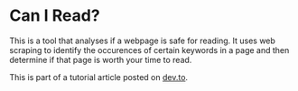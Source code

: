# Can I Read?

This is a tool that analyses if a webpage is safe for reading. It uses web scraping to identify the occurences of certain keywords in a page and then determine if that page is worth your time to read.

This is part of a tutorial article posted on [dev.to](https://dev.to/microworlds/can-i-read-analyze-if-a-webpage-is-safe-for-reading-web-scraping-using-puppeteer-2bpd).
